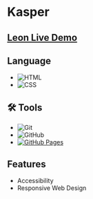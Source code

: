 # Kasper

## [Leon Live Demo](https://mahmoud-abuyoussef.github.io/Kasper/)

## Language

- ![HTML](https://img.shields.io/badge/HTML-%23E34F26.svg?logo=html5&logoColor=white)
- ![CSS](https://img.shields.io/badge/CSS-1572B6?logo=css3&logoColor=fff)

## 🛠️ Tools

- ![Git](https://img.shields.io/badge/Git-F05032?logo=git&logoColor=fff)
- ![GitHub](https://img.shields.io/badge/GitHub-%23121011.svg?logo=github&logoColor=white)
- [![GitHub Pages](https://img.shields.io/badge/GitHub%20Pages-121013?logo=github&logoColor=white)](https://mahmoud-abuyoussef.github.io/Leon/)

## Features

- Accessibility
- Responsive Web Design
